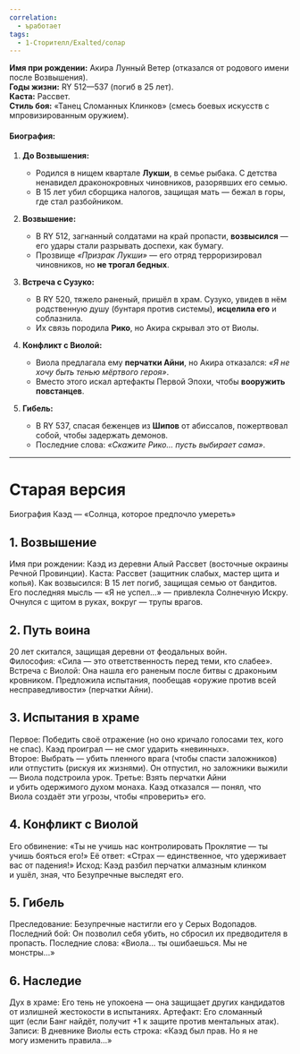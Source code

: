 ```yaml
---
correlation:
  - ъработает
tags:
  - 1-Сторителл/Exalted/солар
---
```

**Имя при рождении:** Акира Лунный Ветер (отказался от родового имени после Возвышения).  
**Годы жизни:** RY 512—537 (погиб в 25 лет).  
**Каста:** Рассвет.  
**Стиль боя:** «Танец Сломанных Клинков» (смесь боевых искусств с мпровизированным оружием).

#### **Биография:**

1. **До Возвышения:**
    - Родился в нищем квартале **Лукши**, в семье рыбака. С детства ненавидел драконокровных чиновников, разорявших его семью.
    - В 15 лет убил сборщика налогов, защищая мать — бежал в горы, где стал разбойником.

2. **Возвышение:**
    - В RY 512, загнанный солдатами на край пропасти, **возвысился** — его удары стали разрывать доспехи, как бумагу.
    - Прозвище _«Призрак Лукши»_ — его отряд терроризировал чиновников, но **не трогал бедных**.
        
3. **Встреча с Сузуко:**
    - В RY 520, тяжело раненый, пришёл в храм. Сузуко, увидев в нём родственную душу (бунтаря против системы), **исцелила его** и соблазнила.
    - Их связь породила **Рико**, но Акира скрывал это от Виолы.

4. **Конфликт с Виолой:**
    - Виола предлагала ему **перчатки Айни**, но Акира отказался: _«Я не хочу быть тенью мёртвого героя»_.
    - Вместо этого искал артефакты Первой Эпохи, чтобы **вооружить повстанцев**.
 
5. **Гибель:**
    - В RY 537, спасая беженцев из **Шипов** от абиссалов, пожертвовал собой, чтобы задержать демонов.
    - Последние слова: _«Скажите Рико… пусть выбирает сама»_.
---

# Старая версия
Биография Каэд — «Солнца, которое предпочло умереть»
## 1. Возвышение
Имя при рождении: Каэд из деревни Алый Рассвет (восточные окраины Речной Провинции).
Каста: Рассвет (защитник слабых, мастер щита и копья).
Как возвысился: В 15 лет погиб, защищая семью от бандитов. Его последняя мысль — «Я не успел…» — привлекла Солнечную Искру. Очнулся с щитом в руках, вокруг — трупы врагов.
## 2. Путь воина
20 лет скитался, защищая деревни от феодальных войн.
Философия: «Сила — это ответственность перед теми, кто слабее».
Встреча с Виолой: Она нашла его раненым после битвы с драконьим кровником. Предложила испытания, пообещав «оружие против всей несправедливости» (перчатки Айни).
## 3. Испытания в храме
Первое: Победить своё отражение (но оно кричало голосами тех, кого не спас). Каэд проиграл — не смог ударить «невинных».
Второе: Выбрать — убить пленного врага (чтобы спасти заложников) или отпустить (рискуя их жизнями). Он отпустил, но заложники выжили — Виола подстроила урок.
Третье: Взять перчатки Айни и убить одержимого духом монаха. Каэд отказался — понял, что Виола создаёт эти угрозы, чтобы «проверить» его.
## 4. Конфликт с Виолой
Его обвинение: «Ты не учишь нас контролировать Проклятие — ты учишь бояться его!»
Её ответ: «Страх — единственное, что удерживает вас от падения!»
Исход: Каэд разбил перчатки алмазным клинком и ушёл, зная, что Безупречные выследят его.
## 5. Гибель
Преследование: Безупречные настигли его у Серых Водопадов.
Последний бой: Он позволил себя убить, но сбросил их предводителя в пропасть.
Последние слова: «Виола… ты ошибаешься. Мы не монстры…»
## 6. Наследие
Дух в храме: Его тень не упокоена — она защищает других кандидатов от излишней жестокости в испытаниях.
Артефакт: Его сломанный щит (если Банг найдёт, получит +1 к защите против ментальных атак).
Записи: В дневнике Виолы есть строка: «Каэд был прав. Но я не могу изменить правила…»

